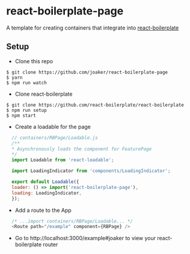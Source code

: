 # react-boilerplate-page
A template for creating containers that integrate into [react-boilerplate](https://github.com/react-boilerplate/react-boilerplate)

## Setup

 - Clone this repo
```
$ git clone https://github.com/joaker/react-boilerplate-page
$ yarn
$ npm run watch
```

- Clone react-boilerplate
```
$ git clone https://github.com/react-boilerplate/react-boilerplate
$ npm run setup
$ npm start
```

- Create a loadable for the page
```js
  // containers/RBPage/Loadable.js
  /**
  * Asynchronously loads the component for FeaturePage
  */
  import Loadable from 'react-loadable';

  import LoadingIndicator from 'components/LoadingIndicator';

  export default Loadable({
  loader: () => import('react-boilerplate-page'),
  loading: LoadingIndicator,
  });
```

- Add a route to the App
```js
  /* ...import containers/RBPage/Loadable... */
  <Route path="/example" component={RBPage} />
```

- Go to http://localhost:3000/example#joaker to view your react-boilerplate router
